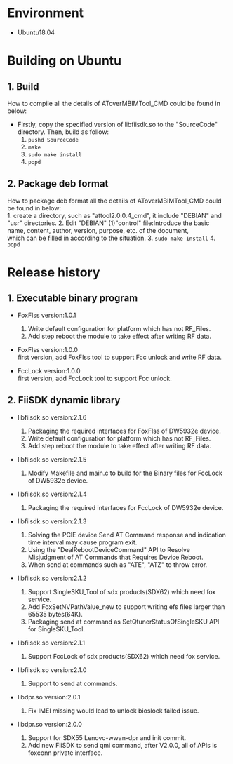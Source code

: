 # Environment
  - Ubuntu18.04<br>

# Building on Ubuntu

## 1. Build
How to compile all the details of AToverMBIMTool_CMD could be found in below:<br>
- Firstly, copy the specified version of libfiisdk.so to the "SourceCode" directory. Then, build as follow:<br>
    1. `pushd SourceCode`
    2. `make`
    3. `sudo make install`
    4. `popd`

## 2. Package deb format
How to package deb format all the details of AToverMBIMTool_CMD could be found in below:<br>
    1. create a directory, such as "attool2.0.0.4_cmd", it include "DEBIAN" and "usr" directories.
    2. Edit "DEBIAN"
	(1)"control" file:Introduce the basic name, content, author, version, purpose, etc. of the document, \
	which can be filled in according to the situation.
    3. `sudo make install`
    4. `popd`

# Release history
## 1. Executable binary program
- FoxFlss version:1.0.1<br>
    1. Write default configuration for platform which has not RF_Files.<br>
    2. Add step reboot the module to take effect after writing RF data.<br>

- FoxFlss version:1.0.0<br>
  first version, add FoxFlss tool to support Fcc unlock and write RF data.<br>

- FccLock version:1.0.0<br>
  first version, add FccLock tool to support Fcc unlock.<br>

## 2. FiiSDK dynamic library
- libfiisdk.so version:2.1.6<br>
    1. Packaging the required interfaces for FoxFlss of DW5932e device.<br>
    2. Write default configuration for platform which has not RF_Files.<br>
    3. Add step reboot the module to take effect after writing RF data.<br>

- libfiisdk.so version:2.1.5<br>
    1. Modify Makefile and main.c to build for the Binary files for FccLock of DW5932e device.<br>

- libfiisdk.so version:2.1.4<br>
    1. Packaging the required interfaces for FccLock of DW5932e device.<br>

- libfiisdk.so version:2.1.3<br>
    1. Solving the PCIE device Send AT Command response and indication time interval may cause program exit.<br>
    2. Using the "DealRebootDeviceCommand" API to Resolve Misjudgment of AT Commands that Requires Device Reboot.<br>
    3. When send at commands such as "ATE", "ATZ" to throw error.<br>

- libfiisdk.so version:2.1.2<br>
    1. Support SingleSKU_Tool of sdx products(SDX62) which need fox service.<br>
    2. Add FoxSetNVPathValue_new to support writing efs files larger than 65535 bytes(64K).<br>
    3. Packaging send at command as SetQtunerStatusOfSingleSKU API for SingleSKU_Tool.<br>

- libfiisdk.so version:2.1.1<br>
    1. Support FccLock of sdx products(SDX62) which need fox service.<br>

- libfiisdk.so version:2.1.0<br>
    1. Support to send at commands.<br>

- libdpr.so version:2.0.1<br>
    1. Fix IMEI missing would lead to unlock bioslock failed issue.<br>

- libdpr.so version:2.0.0<br>
    1. Support for SDX55 Lenovo-wwan-dpr and init commit.<br>
    2. Add new FiiSDK to send qmi command, after V2.0.0, all of APIs is foxconn private interface.<br>
